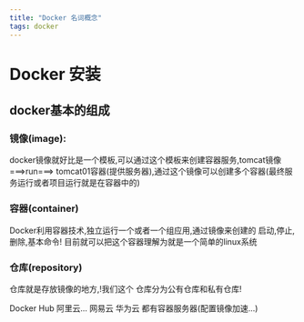 ```yaml
---
title: "Docker 名词概念"
tags: docker 
---
```




# Docker 安装
## docker基本的组成

### 镜像(image):
docker镜像就好比是一个模板,可以通过这个模板来创建容器服务,tomcat镜像===>run===> tomcat01容器(提供服务器),通过这个镜像可以创建多个容器(最终服务运行或者项目运行就是在容器中的)

### 容器(container)
Docker利用容器技术,独立运行一个或者一个组应用,通过镜像来创建的
启动,停止,删除,基本命令!
目前就可以把这个容器理解为就是一个简单的linux系统

### 仓库(repository)
仓库就是存放镜像的地方,!我们这个
仓库分为公有仓库和私有仓库!

Docker Hub
阿里云...
网易云
华为云
都有容器服务器(配置镜像加速...)


